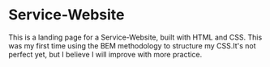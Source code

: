 # Service-Website

This is a landing page for a Service-Website, built with HTML and CSS.
This was my first time using the BEM methodology to structure my CSS.It's not perfect yet, but I believe I will improve with more practice.
